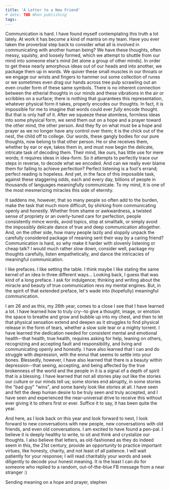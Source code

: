 ```yaml
---
title: 'A Letter to a New Friend'
# date: TBD When publishing
tags:
---
```


Communication is hard. I have found myself contemplating this truth a lot lately. At work it has become a kind of mantra on my team. Have you ever taken the proverbial step back to consider what all is involved in communicating with another human being? We have these thoughts, often messy, squishy, and loosely formed, which we attempt to shuttle from our mind into someone else's mind (let alone a group of other minds). In order to get these nearly amorphous ideas out of our heads and into another, we package them up in words. We quiver these small muscles in our throats or we engage our wrists and fingers to hammer out some collection of runes or we sometimes even drag our hands across tree pulp scrawling out an even cruder form of these same symbols. There is no inherent connection between the etherial thoughts in our minds and these vibrations in the air or scribbles on a surface; there is nothing that guarantees this representation, whatever physical form it takes, properly encodes our thoughts. In fact, it is impossible for me to imagine that words could ever _fully_ encode thought. But that is only half of it. After we squeeze these atomless, formless ideas into some physical form, we send them out on a hope and a prayer toward the other mind, the other person. And they fly on what must be a hope and prayer as we no longer have any control over them; it is the chick out of the nest, the child off to college. Our words, these gangly bodies for our pure thoughts, now belong to that other person. He or she receives them, whether by ear or eye, takes them in, and must now begin the delicate, intricate task of decoding them. Their mind, like ours, has little use for mere words; it requires ideas in idea-form. So it attempts to perfectly trace our steps in reverse, to decode what we encoded. And can we really ever blame them for failing to achieve perfection? Perfect listening is a fool's errand; perfect reading is hopeless. And yet, in the face of this impossible task, against these staggering odds, each and every day, billions of people in thousands of languages meaningfully communicate. To my mind, it is one of the most mesmerizing miracles this side of eternity.

It saddens me, however, that so many people so often add to the burden, make the task that much more difficult, by shirking from communicating openly and honestly. Whether from shame or awkwardness, a twisted sense of propriety or an overly-tuned care for perfection, people consistently mince words, avoid topics, stop at smalltalk, or simply avoid the impossibly delicate dance of true and deep communication altogether. And, on the other side, how many people lazily and sloppily unpack the carefully considered package of meaning sent their way by a caring friend? Communication is hard, so why make it harder with slovenly listening or cheap talk? I would much rather slow down, consider well, package my thoughts carefully, listen empathetically, and dance the intricacies of meaningful communication.

I like prefaces. I like setting the table. I think maybe I like stating the same kernel of an idea in three different ways... Looking back, I guess that was kind of a long preface. I ask for indulgence; thinking and writing about the miracle and beauty of true communication revs my mental engines. But, in the spirit of that extended preface, let's wade into (hopefully) meaningful communication.

I am 26 and as this, my 26th year, comes to a close I see that I have learned a lot. I have learned how to truly cry--to give a thought, image, or emotion the space to breathe and grow and bubble up into my chest, and then to let that physical sensation extend and deepen as it struggles to find physical release in the form of tears, whether a slow sole tear or a mighty torrent. I have learned the dedication needed for consistent mental and emotional health--that health, true health, requires asking for help, leaning on others, recognizing and accepting fault and responsibility, and living and communicating openly and honestly. I have also learned that I can and do struggle with depression, with the ennui that seems to settle into your bones. Blessedly, however, I have also learned that there is a beauty within depression--that seeing, accepting, and being affected by the true brokenness of the world and the people in it is a signal of a depth of spirit that is a blessing. I have learned that not all stories play out like the stories our culture or our minds tell us; some stories end abruptly, in some stories the "bad guy" "wins", and some barely look like stories at all. I have seen and felt the deep human desire to be truly seen and truly accepted, and I have seen and experienced the near-universal drive to receive this without ever giving it to others first or ever. Suffice it to say, it has been quite the year.

And here, as I look back on this year and look forward to next, I look forward to new conversations with new people, new conversations with old friends, and even old conversations. I am excited to have found a pen-pal. I believe it is deeply healthy to write, to sit and think and crystalize our thoughts. I also believe that letters, as old-fashioned as they do indeed seem in this, the 21st century, provide an opportunity to practice important virtues, like honesty, charity, and not least of all patience. I will wait patiently for your response; I will read charitably your words and seek diligently to decode your honest meaning. It is the least I can do for someone who replied to a random, out-of-the-blue FB message from a near stranger :)

Sending meaning on a hope and prayer,
stephen
